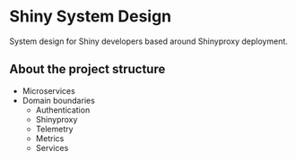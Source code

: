 # Shiny System Design

System design for Shiny developers based around Shinyproxy deployment.

## About the project structure

- Microservices
- Domain boundaries
  - Authentication
  - Shinyproxy
  - Telemetry
  - Metrics
  - Services
